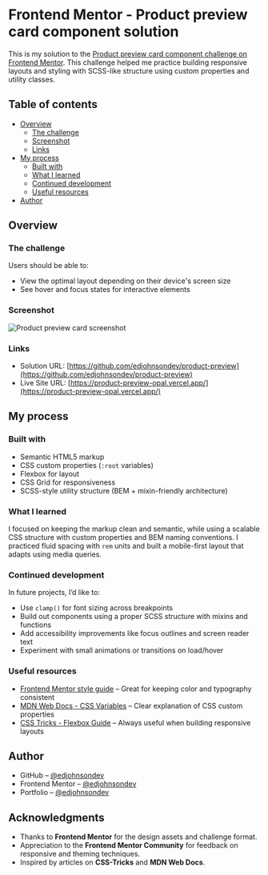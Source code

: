 # Frontend Mentor - Product preview card component solution

This is my solution to the [Product preview card component challenge on Frontend Mentor](https://www.frontendmentor.io/challenges/product-preview-card-component-GO7UmttRfa). This challenge helped me practice building responsive layouts and styling with SCSS-like structure using custom properties and utility classes.

## Table of contents

- [Overview](#overview)
  - [The challenge](#the-challenge)
  - [Screenshot](#screenshot)
  - [Links](#links)
- [My process](#my-process)
  - [Built with](#built-with)
  - [What I learned](#what-i-learned)
  - [Continued development](#continued-development)
  - [Useful resources](#useful-resources)
- [Author](#author)

## Overview

### The challenge

Users should be able to:

- View the optimal layout depending on their device's screen size
- See hover and focus states for interactive elements

### Screenshot

![Product preview card screenshot](./screenshot.jpg)

### Links

- Solution URL: [https://github.com/edjohnsondev/product-preview](https://github.com/edjohnsondev/product-preview)
- Live Site URL: [https://product-preview-opal.vercel.app/](https://product-preview-opal.vercel.app/)

## My process

### Built with

- Semantic HTML5 markup
- CSS custom properties (`:root` variables)
- Flexbox for layout
- CSS Grid for responsiveness
- SCSS-style utility structure (BEM + mixin-friendly architecture)

### What I learned

I focused on keeping the markup clean and semantic, while using a scalable CSS structure with custom properties and BEM naming conventions. I practiced fluid spacing with `rem` units and built a mobile-first layout that adapts using media queries.

### Continued development

In future projects, I’d like to:
- Use `clamp()` for font sizing across breakpoints
- Build out components using a proper SCSS structure with mixins and functions
- Add accessibility improvements like focus outlines and screen reader text
- Experiment with small animations or transitions on load/hover

### Useful resources

- [Frontend Mentor style guide](https://www.frontendmentor.io/resources) – Great for keeping color and typography consistent
- [MDN Web Docs - CSS Variables](https://developer.mozilla.org/en-US/docs/Web/CSS/Using_CSS_custom_properties) – Clear explanation of CSS custom properties
- [CSS Tricks - Flexbox Guide](https://css-tricks.com/snippets/css/a-guide-to-flexbox/) – Always useful when building responsive layouts

## Author

- GitHub – [@edjohnsondev](https://github.com/edjohnsondev/)  
- Frontend Mentor – [@edjohnsondev](https://www.frontendmentor.io/profile/edjohnsondev)  
- Portfolio – [@edjohnsondev](https://edjohnson.io)  

## Acknowledgments

- Thanks to **Frontend Mentor** for the design assets and challenge format.  
- Appreciation to the **Frontend Mentor Community** for feedback on responsive and theming techniques.  
- Inspired by articles on **CSS-Tricks** and **MDN Web Docs**.  
